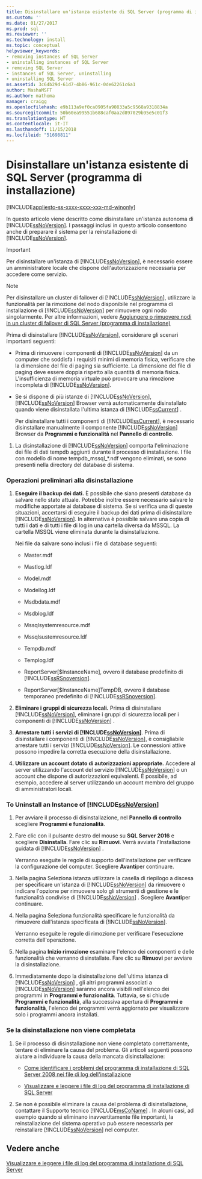 ```yaml
---
title: Disinstallare un'istanza esistente di SQL Server (programma di installazione) | Microsoft Docs
ms.custom: ''
ms.date: 01/27/2017
ms.prod: sql
ms.reviewer: ''
ms.technology: install
ms.topic: conceptual
helpviewer_keywords:
- removing instances of SQL Server
- uninstalling instances of SQL Server
- removing SQL Server
- instances of SQL Server, uninstalling
- uninstalling SQL Server
ms.assetid: 3c64b29d-61d7-4b86-961c-0de62261c6a1
author: MashaMSFT
ms.author: mathoma
manager: craigg
ms.openlocfilehash: e9b113a9ef0ca0905fa90833a5c9568a9318834a
ms.sourcegitcommit: 50b60ea99551b688caf0aa2d897029b95e5c01f3
ms.translationtype: HT
ms.contentlocale: it-IT
ms.lasthandoff: 11/15/2018
ms.locfileid: "51698811"
---
```

# <a name="uninstall-an-existing-instance-of-sql-server-setup"></a>Disinstallare un'istanza esistente di SQL Server (programma di installazione)
[!INCLUDE[appliesto-ss-xxxx-xxxx-xxx-md-winonly](../../includes/appliesto-ss-xxxx-xxxx-xxx-md-winonly.md)]

  In questo articolo viene descritto come disinstallare un'istanza autonoma di [!INCLUDE[ssNoVersion](../../includes/ssnoversion-md.md)]. I passaggi inclusi in questo articolo consentono anche di preparare il sistema per la reinstallazione di [!INCLUDE[ssNoVersion](../../includes/ssnoversion-md.md)].  
  
  >[!IMPORTANT]
  > Per disinstallare un'istanza di [!INCLUDE[ssNoVersion](../../includes/ssnoversion-md.md)], è necessario essere un amministratore locale che dispone dell'autorizzazione necessaria per accedere come servizio.  
  
 > [!NOTE]
 > Per disinstallare un cluster di failover di [!INCLUDE[ssNoVersion](../../includes/ssnoversion-md.md)], utilizzare la funzionalità per la rimozione del nodo disponibile nel programma di installazione di [!INCLUDE[ssNoVersion](../../includes/ssnoversion-md.md)] per rimuovere ogni nodo singolarmente. Per altre informazioni, vedere [Aggiungere o rimuovere nodi in un cluster di failover di SQL Server &#40;programma di installazione&#41;](../../sql-server/failover-clusters/install/add-or-remove-nodes-in-a-sql-server-failover-cluster-setup.md)  
  
 Prima di disinstallare [!INCLUDE[ssNoVersion](../../includes/ssnoversion-md.md)], considerare gli scenari importanti seguenti:  
  
-   Prima di rimuovere i componenti di [!INCLUDE[ssNoVersion](../../includes/ssnoversion-md.md)] da un computer che soddisfa i requisiti minimi di memoria fisica, verificare che la dimensione del file di paging sia sufficiente. La dimensione del file di paging deve essere doppia rispetto alla quantità di memoria fisica. L'insufficienza di memoria virtuale può provocare una rimozione incompleta di [!INCLUDE[ssNoVersion](../../includes/ssnoversion-md.md)].  
  
-   Se si dispone di più istanze di [!INCLUDE[ssNoVersion](../../includes/ssnoversion-md.md)], [!INCLUDE[ssNoVersion](../../includes/ssnoversion-md.md)] Browser verrà automaticamente disinstallato quando viene disinstallata l'ultima istanza di [!INCLUDE[ssCurrent](../../includes/sscurrent-md.md)] .  
  
     Per disinstallare tutti i componenti di [!INCLUDE[ssCurrent](../../includes/sscurrent-md.md)], è necessario disinstallare manualmente il componente [!INCLUDE[ssNoVersion](../../includes/ssnoversion-md.md)] Browser da **Programmi e funzionalità** nel **Pannello di controllo**.  
  
1.  La disinstallazione di [!INCLUDE[ssNoVersion](../../includes/ssnoversion-md.md)] comporta l'eliminazione dei file di dati tempdb aggiunti durante il processo di installazione. I file con modello di nome tempdb_mssql_*.ndf vengono eliminati, se sono presenti nella directory del database di sistema.  
  
### <a name="before-you-uninstall"></a>Operazioni preliminari alla disinstallazione  
  
1.  **Eseguire il backup dei dati.** È possibile che siano presenti database da salvare nello stato attuale. Potrebbe inoltre essere necessario salvare le modifiche apportate ai database di sistema. Se si verifica una di queste situazioni, accertarsi di eseguire il backup dei dati prima di disinstallare [!INCLUDE[ssNoVersion](../../includes/ssnoversion-md.md)]. In alternativa è possibile salvare una copia di tutti i dati e di tutti i file di log in una cartella diversa da MSSQL. La cartella MSSQL viene eliminata durante la disinstallazione.  
  
     Nei file da salvare sono inclusi i file di database seguenti:  
  
    -   Master.mdf  
  
    -   Mastlog.ldf  
  
    -   Model.mdf  
  
    -   Modellog.ldf  
  
    -   Msdbdata.mdf  
  
    -   Msdblog.ldf  
  
    -   Mssqlsystemresource.mdf  
  
    -   Mssqlsustemresource.ldf  
  
    -   Tempdb.mdf  
  
    -   Templog.ldf  
  
    -   ReportServer[$InstanceName], ovvero il database predefinito di [!INCLUDE[ssRSnoversion](../../includes/ssrsnoversion-md.md)].  
  
    -   ReportServer[$InstanceName]TempDB, ovvero il database temporaneo predefinito di [!INCLUDE[ssRSnoversion](../../includes/ssrsnoversion-md.md)].  
  
2.  **Eliminare i gruppi di sicurezza locali.** Prima di disinstallare [!INCLUDE[ssNoVersion](../../includes/ssnoversion-md.md)], eliminare i gruppi di sicurezza locali per i componenti di [!INCLUDE[ssNoVersion](../../includes/ssnoversion-md.md)] .  
  
3.  **Arrestare tutti i** **servizi di [!INCLUDE[ssNoVersion](../../includes/ssnoversion-md.md)]**. Prima di disinstallare i componenti di [!INCLUDE[ssNoVersion](../../includes/ssnoversion-md.md)], è consigliabile arrestare tutti i servizi [!INCLUDE[ssNoVersion](../../includes/ssnoversion-md.md)]. Le connessioni attive possono impedire la corretta esecuzione della disinstallazione.  
  
4.  **Utilizzare un account dotato di autorizzazioni appropriate.** Accedere al server utilizzando l'account del servizio [!INCLUDE[ssNoVersion](../../includes/ssnoversion-md.md)] o un account che dispone di autorizzazioni equivalenti. È possibile, ad esempio, accedere al server utilizzando un account membro del gruppo di amministratori locali.  
  
### <a name="to-uninstall-an-instance-of-includessnoversionincludesssnoversion-mdmd"></a>To Uninstall an Instance of [!INCLUDE[ssNoVersion](../../includes/ssnoversion-md.md)]  
  
1.  Per avviare il processo di disinstallazione, nel **Pannello di controllo** scegliere **Programmi e funzionalità**.  
  
2.  Fare clic con il pulsante destro del mouse su **SQL Server 2016** e scegliere **Disinstalla**. Fare clic su **Rimuovi**. Verrà avviata l'Installazione guidata di [!INCLUDE[ssNoVersion](../../includes/ssnoversion-md.md)] .  
  
     Verranno eseguite le regole di supporto dell'installazione per verificare la configurazione del computer. Scegliere **Avanti**per continuare.  
  
3.  Nella pagina Seleziona istanza utilizzare la casella di riepilogo a discesa per specificare un'istanza di [!INCLUDE[ssNoVersion](../../includes/ssnoversion-md.md)] da rimuovere o indicare l'opzione per rimuovere solo gli strumenti di gestione e le funzionalità condivise di [!INCLUDE[ssNoVersion](../../includes/ssnoversion-md.md)] . Scegliere **Avanti**per continuare.  
  
4.  Nella pagina Seleziona funzionalità specificare le funzionalità da rimuovere dall'istanza specificata di [!INCLUDE[ssNoVersion](../../includes/ssnoversion-md.md)].  
  
     Verranno eseguite le regole di rimozione per verificare l'esecuzione corretta dell'operazione.  
  
5.  Nella pagina **Inizio rimozione** esaminare l'elenco dei componenti e delle funzionalità che verranno disinstallate. Fare clic su **Rimuovi** per avviare la disinstallazione.  
  
6.  Immediatamente dopo la disinstallazione dell'ultima istanza di [!INCLUDE[ssNoVersion](../../includes/ssnoversion-md.md)] , gli altri programmi associati a [!INCLUDE[ssNoVersion](../../includes/ssnoversion-md.md)] saranno ancora visibili nell'elenco dei programmi in **Programmi e funzionalità**. Tuttavia, se si chiude **Programmi e funzionalità**, alla successiva apertura di **Programmi e funzionalità**, l'elenco dei programmi verrà aggiornato per visualizzare solo i programmi ancora installati.  
  
### <a name="if-the-uninstallation-fails"></a>Se la disinstallazione non viene completata  
  
1.  Se il processo di disinstallazione non viene completato correttamente, tentare di eliminare la causa del problema. Gli articoli seguenti possono aiutare a individuare la causa della mancata disinstallazione:  
  
    -   [Come identificare i problemi del programma di installazione di SQL Server 2008 nei file di log dell'installazione](https://support.microsoft.com/kb/955396/en-us)  
  
    -   [Visualizzare e leggere i file di log del programma di installazione di SQL Server](../../database-engine/install-windows/view-and-read-sql-server-setup-log-files.md)  
  
2.  Se non è possibile eliminare la causa del problema di disinstallazione, contattare il Supporto tecnico [!INCLUDE[msCoName](../../includes/msconame-md.md)] . In alcuni casi, ad esempio quando si eliminano inavvertitamente file importanti, la reinstallazione del sistema operativo può essere necessaria per reinstallare [!INCLUDE[ssNoVersion](../../includes/ssnoversion-md.md)] nel computer.  
  
## <a name="see-also"></a>Vedere anche  
 [Visualizzare e leggere i file di log del programma di installazione di SQL Server](../../database-engine/install-windows/view-and-read-sql-server-setup-log-files.md)  
  
  
